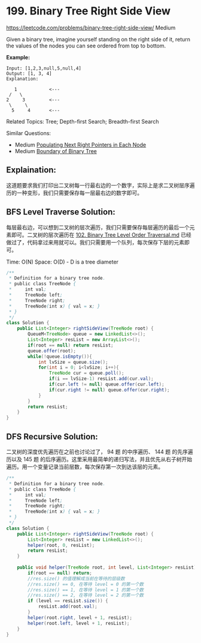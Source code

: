 # 199. Binary Tree Right Side View
<https://leetcode.com/problems/binary-tree-right-side-view/>
Medium

Given a binary tree, imagine yourself standing on the right side of it, return the values of the nodes you can see ordered from top to bottom.

**Example:**

    Input: [1,2,3,null,5,null,4]
    Output: [1, 3, 4]
    Explanation:

       1            <---
     /   \
    2     3         <---
     \     \
      5     4       <---

Related Topics: Tree; Depth-first Search; Breadth-first Search

Similar Questions: 
* Medium [Populating Next Right Pointers in Each Node](https://leetcode.com/problems/populating-next-right-pointers-in-each-node/)
* Medium [Boundary of Binary Tree](https://leetcode.com/problems/boundary-of-binary-tree/)

## Explaination: 
这道题要求我们打印出二叉树每一行最右边的一个数字，实际上是求二叉树层序遍历的一种变形，我们只需要保存每一层最右边的数字即可。

## BFS Level Traverse Solution: 
每层最右边，可以想到二叉树的层次遍历，我们只需要保存每层遍历的最后一个元素即可。二叉树的层次遍历在 [102. Binary Tree Level Order Traversal.md](102.%20Binary%20Tree%20Level%20Order%20Traversal.md) 已经做过了，代码拿过来用就可以。我们只需要用一个队列，每次保存下层的元素即可。

Time: O(N)
Space: O(D) - D is a tree diameter

```java
/**
 * Definition for a binary tree node.
 * public class TreeNode {
 *     int val;
 *     TreeNode left;
 *     TreeNode right;
 *     TreeNode(int x) { val = x; }
 * }
 */
class Solution {
    public List<Integer> rightSideView(TreeNode root) {
        QueueM<TreeNode> queue = new LinkedList<>();
        List<Integer> resList = new ArrayList<>();
        if(root == null) return resList;
        queue.offer(root);
        while(!queue.isEmpty()){
            int lvSize = queue.size();
            for(int i = 0; i<lvSize; i++){
                TreeNode cur = queue.poll();
                if(i == lvSize-1) resList.add(cur.val);
                if(cur.left != null) queue.offer(cur.left);
                if(cur.right != null) queue.offer(cur.right);
            }
        }
        return resList;
    }
}
```

## DFS Recursive Solution: 
二叉树的深度优先遍历在之前也讨论过了， 94 题 的中序遍历、 144 题 的先序遍历以及 145 题 的后序遍历。这里采用最简单的递归写法，并且优先从右子树开始遍历。用一个变量记录当前层数，每次保存第一次到达该层的元素。

```java
/**
 * Definition for a binary tree node.
 * public class TreeNode {
 *     int val;
 *     TreeNode left;
 *     TreeNode right;
 *     TreeNode(int x) { val = x; }
 * }
 */
class Solution {
    public List<Integer> rightSideView(TreeNode root) {
        List<Integer> resList = new LinkedList<>();
        helper(root, 0, resList);
        return resList;
    }
    
    public void helper(TreeNode root, int level, List<Integer> resList){
        if(root == null) return;
        //res.size() 的值理解成当前在等待的层级数
        //res.size() == 0, 在等待 level = 0 的第一个数
        //res.size() == 1, 在等待 level = 1 的第一个数
        //res.size() == 2, 在等待 level = 2 的第一个数
        if (level == resList.size()) {
            resList.add(root.val);
        }
        helper(root.right, level + 1, resList);
        helper(root.left, level + 1, resList);
    }
}
```